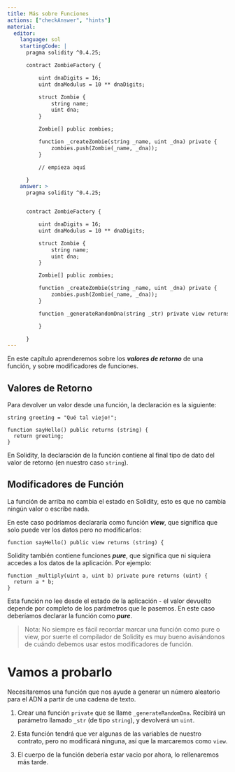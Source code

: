 ```yaml
---
title: Más sobre Funciones
actions: ["checkAnswer", "hints"]
material:
  editor:
    language: sol
    startingCode: |
      pragma solidity ^0.4.25;

      contract ZombieFactory {

          uint dnaDigits = 16;
          uint dnaModulus = 10 ** dnaDigits;

          struct Zombie {
              string name;
              uint dna;
          }

          Zombie[] public zombies;

          function _createZombie(string _name, uint _dna) private {
              zombies.push(Zombie(_name, _dna));
          }

          // empieza aquí

      }
    answer: >
      pragma solidity ^0.4.25;


      contract ZombieFactory {

          uint dnaDigits = 16;
          uint dnaModulus = 10 ** dnaDigits;

          struct Zombie {
              string name;
              uint dna;
          }

          Zombie[] public zombies;

          function _createZombie(string _name, uint _dna) private {
              zombies.push(Zombie(_name, _dna));
          }

          function _generateRandomDna(string _str) private view returns (uint) {

          }

      }
---
```


En este capítulo aprenderemos sobre los **_valores de retorno_** de una función,
y sobre modificadores de funciones.

## Valores de Retorno

Para devolver un valor desde una función, la declaración es la siguiente:

```
string greeting = "Qué tal viejo!";

function sayHello() public returns (string) {
  return greeting;
}
```

En Solidity, la declaración de la función contiene al final tipo de dato del
valor de retorno (en nuestro caso `string`).

## Modificadores de Función

La función de arriba no cambia el estado en Solidity, esto es que no cambia
ningún valor o escribe nada.

En este caso podríamos declararla como función **_view_**, que significa que
solo puede ver los datos pero no modificarlos:

```
function sayHello() public view returns (string) {
```

Solidity también contiene funciones **_pure_**, que significa que ni siquiera
accedes a los datos de la aplicación. Por ejemplo:

```
function _multiply(uint a, uint b) private pure returns (uint) {
  return a * b;
}
```

Esta función no lee desde el estado de la aplicación - el valor devuelto depende
por completo de los parámetros que le pasemos. En este caso deberíamos declarar
la función como **_pure_**.

> Nota: No siempre es fácil recordar marcar una función como pure o view, por
> suerte el compilador de Solidity es muy bueno avisándonos de cuándo debemos
> usar estos modificadores de función.

# Vamos a probarlo

Necesitaremos una función que nos ayude a generar un número aleatorio para el
ADN a partir de una cadena de texto.

1. Crear una función `private` que se llame `_generateRandomDna`. Recibirá un
   parámetro llamado `_str` (de tipo `string`), y devolverá un `uint`.

2. Esta función tendrá que ver algunas de las variables de nuestro contrato,
   pero no modificará ninguna, así que la marcaremos como `view`.

3. El cuerpo de la función debería estar vacio por ahora, lo rellenaremos más
   tarde.
